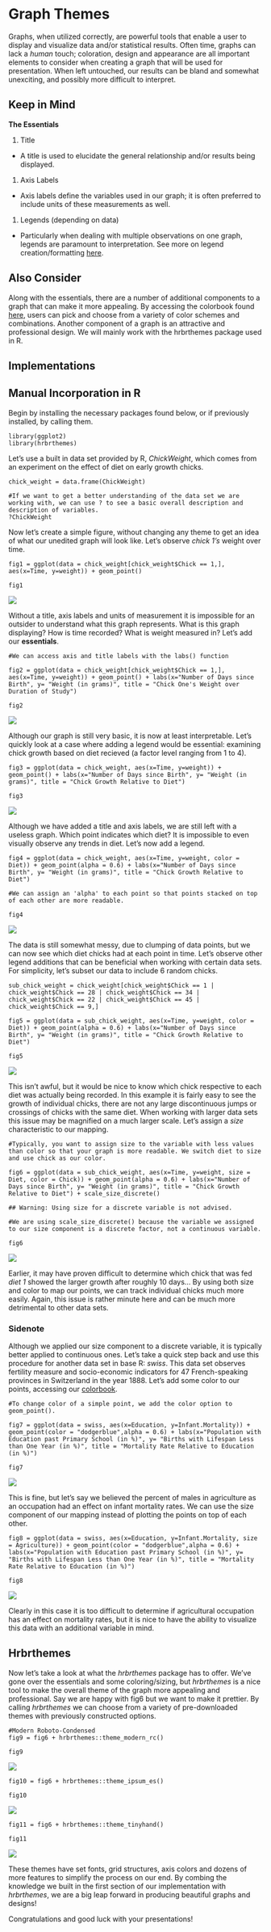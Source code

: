 Graph Themes
============

Graphs, when utilized correctly, are powerful tools that enable a user
to display and visualize data and/or statistical results. Often time,
graphs can lack a *human* touch; coloration, design and appearance are
all important elements to consider when creating a graph that will be
used for presentation. When left untouched, our results can be bland and
somewhat unexciting, and possibly more difficult to interpret.

Keep in Mind
------------

**The Essentials**

1.  Title

-   A title is used to elucidate the general relationship and/or results
    being displayed.

1.  Axis Labels

-   Axis labels define the variables used in our graph; it is often
    preferred to include units of these measurements as well.

1.  Legends (depending on data)

-   Particularly when dealing with multiple observations on one graph,
    legends are paramount to interpretation. See more on legend
    creation/formatting
    [here](https://lost-stats.github.io/Presentation/formatting_graph_legends.html).

Also Consider
-------------

Along with the essentials, there are a number of additional components
to a graph that can make it more appealing. By accessing the colorbook
found [here](http://sape.inf.usi.ch/quick-reference/ggplot2/colour),
users can pick and choose from a variety of color schemes and
combinations. Another component of a graph is an attractive and
professional design. We will mainly work with the hrbrthemes package
used in R.

Implementations
---------------

Manual Incorporation in R
-------------------------

Begin by installing the necessary packages found below, or if previously
installed, by calling them.

    library(ggplot2)
    library(hrbrthemes)

Let’s use a built in data set provided by R, *ChickWeight*, which comes
from an experiment on the effect of diet on early growth chicks.

    chick_weight = data.frame(ChickWeight)

    #If we want to get a better understanding of the data set we are working with, we can use ? to see a basic overall description and description of variables.
    ?ChickWeight

Now let’s create a simple figure, without changing any theme to get an
idea of what our unedited graph will look like. Let’s observe *chick
1’s* weight over time.

    fig1 = ggplot(data = chick_weight[chick_weight$Chick == 1,], aes(x=Time, y=weight)) + geom_point()

    fig1

![](graph_themes_files/figure-markdown_strict/unnamed-chunk-3-1.png)

Without a title, axis labels and units of measurement it is impossible
for an outsider to understand what this graph represents. What is this
graph displaying? How is time recorded? What is weight measured in?
Let’s add our **essentials**.

    #We can access axis and title labels with the labs() function

    fig2 = ggplot(data = chick_weight[chick_weight$Chick == 1,], aes(x=Time, y=weight)) + geom_point() + labs(x="Number of Days since Birth", y= "Weight (in grams)", title = "Chick One's Weight over Duration of Study")

    fig2

![](graph_themes_files/figure-markdown_strict/unnamed-chunk-4-1.png)

Although our graph is still very basic, it is now at least
interpretable. Let’s quickly look at a case where adding a legend would
be essential: examining chick growth based on diet recieved (a factor
level ranging from 1 to 4).

    fig3 = ggplot(data = chick_weight, aes(x=Time, y=weight)) + geom_point() + labs(x="Number of Days since Birth", y= "Weight (in grams)", title = "Chick Growth Relative to Diet")

    fig3

![](graph_themes_files/figure-markdown_strict/unnamed-chunk-5-1.png)

Although we have added a title and axis labels, we are still left with a
useless graph. Which point indicates which diet? It is impossible to
even visually observe any trends in diet. Let’s now add a legend.

    fig4 = ggplot(data = chick_weight, aes(x=Time, y=weight, color = Diet)) + geom_point(alpha = 0.6) + labs(x="Number of Days since Birth", y= "Weight (in grams)", title = "Chick Growth Relative to Diet")

    #We can assign an 'alpha' to each point so that points stacked on top of each other are more readable.

    fig4

![](graph_themes_files/figure-markdown_strict/unnamed-chunk-6-1.png)

The data is still somewhat messy, due to clumping of data points, but we
can now see which diet chicks had at each point in time. Let’s observe
other legend additions that can be beneficial when working with certain
data sets. For simplicity, let’s subset our data to include 6 random
chicks.

    sub_chick_weight = chick_weight[chick_weight$Chick == 1 | chick_weight$Chick == 28 | chick_weight$Chick == 34 | chick_weight$Chick == 22 | chick_weight$Chick == 45 | chick_weight$Chick == 9,]

    fig5 = ggplot(data = sub_chick_weight, aes(x=Time, y=weight, color = Diet)) + geom_point(alpha = 0.6) + labs(x="Number of Days since Birth", y= "Weight (in grams)", title = "Chick Growth Relative to Diet")

    fig5

![](graph_themes_files/figure-markdown_strict/unnamed-chunk-7-1.png)

This isn’t awful, but it would be nice to know which chick respective to
each diet was actually being recorded. In this example it is fairly easy
to see the growth of individual chicks, there are not any large
discontinuous jumps or crossings of chicks with the same diet. When
working with larger data sets this issue may be magnified on a much
larger scale. Let’s assign a *size* characteristic to our mapping.

    #Typically, you want to assign size to the variable with less values than color so that your graph is more readable. We switch diet to size and use chick as our color.

    fig6 = ggplot(data = sub_chick_weight, aes(x=Time, y=weight, size = Diet, color = Chick)) + geom_point(alpha = 0.6) + labs(x="Number of Days since Birth", y= "Weight (in grams)", title = "Chick Growth Relative to Diet") + scale_size_discrete()

    ## Warning: Using size for a discrete variable is not advised.

    #We are using scale_size_discrete() because the variable we assigned to our size component is a discrete factor, not a continuous variable.

    fig6

![](graph_themes_files/figure-markdown_strict/unnamed-chunk-8-1.png)

Earlier, it may have proven difficult to determine which chick that was
fed *diet 1* showed the larger growth after roughly 10 days… By using
both size and color to map our points, we can track individual chicks
much more easily. Again, this issue is rather minute here and can be
much more detrimental to other data sets.

### Sidenote

Although we applied our size component to a discrete variable, it is
typically better applied to continuous ones. Let’s take a quick step
back and use this procedure for another data set in base R: *swiss*.
This data set observes fertility measure and socio-economic indicators
for 47 French-speaking provinces in Switzerland in the year 1888. Let’s
add some color to our points, accessing our
[colorbook](http://sape.inf.usi.ch/quick-reference/ggplot2/colour).

    #To change color of a simple point, we add the color option to geom_point().

    fig7 = ggplot(data = swiss, aes(x=Education, y=Infant.Mortality)) + geom_point(color = "dodgerblue",alpha = 0.6) + labs(x="Population with Education past Primary School (in %)", y= "Births with Lifespan Less than One Year (in %)", title = "Mortality Rate Relative to Education (in %)")

    fig7

![](graph_themes_files/figure-markdown_strict/unnamed-chunk-9-1.png)

This is fine, but let’s say we believed the percent of males in
agriculture as an occupation had an effect on infant mortality rates. We
can use the size component of our mapping instead of plotting the points
on top of each other.

    fig8 = ggplot(data = swiss, aes(x=Education, y=Infant.Mortality, size = Agriculture)) + geom_point(color = "dodgerblue",alpha = 0.6) + labs(x="Population with Education past Primary School (in %)", y= "Births with Lifespan Less than One Year (in %)", title = "Mortality Rate Relative to Education (in %)")

    fig8

![](graph_themes_files/figure-markdown_strict/unnamed-chunk-10-1.png)

Clearly in this case it is too difficult to determine if agricultural
occupation has an effect on mortality rates, but it is nice to have the
ability to visualize this data with an additional variable in mind.

Hrbrthemes
----------

Now let’s take a look at what the *hrbrthemes* package has to offer.
We’ve gone over the essentials and some coloring/sizing, but
*hrbrthemes* is a nice tool to make the overall theme of the graph more
appealing and professional. Say we are happy with fig6 but we want to
make it prettier. By calling *hrbrthemes* we can choose from a variety
of pre-downloaded themes with previously constructed options.

    #Modern Roboto-Condensed
    fig9 = fig6 + hrbrthemes::theme_modern_rc()  

    fig9

![](graph_themes_files/figure-markdown_strict/unnamed-chunk-11-1.png)

    fig10 = fig6 + hrbrthemes::theme_ipsum_es()  

    fig10

![](graph_themes_files/figure-markdown_strict/unnamed-chunk-12-1.png)

    fig11 = fig6 + hrbrthemes::theme_tinyhand() 

    fig11

![](graph_themes_files/figure-markdown_strict/unnamed-chunk-13-1.png)

These themes have set fonts, grid structures, axis colors and dozens of
more features to simplify the process on our end. By combing the
knowledge we built in the first section of our implementation with
*hrbrthemes*, we are a big leap forward in producing beautiful graphs
and designs!

Congratulations and good luck with your presentations!
